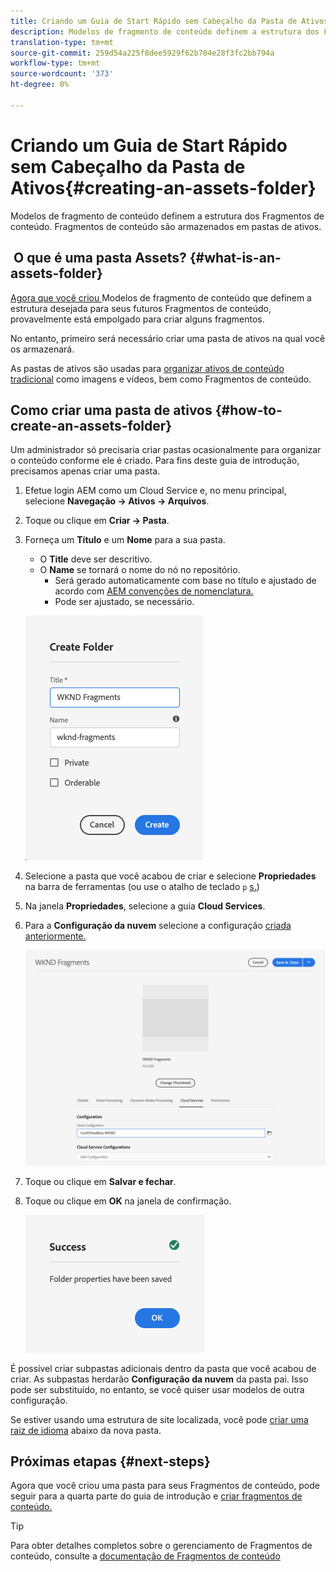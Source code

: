 ```yaml
---
title: Criando um Guia de Start Rápido sem Cabeçalho da Pasta de Ativos
description: Modelos de fragmento de conteúdo definem a estrutura dos Fragmentos de conteúdo. Fragmentos de conteúdo são armazenados em pastas de ativos.
translation-type: tm+mt
source-git-commit: 259d54a225f8dee5929f62b784e28f3fc2bb794a
workflow-type: tm+mt
source-wordcount: '373'
ht-degree: 0%

---
```



# Criando um Guia de Start Rápido sem Cabeçalho da Pasta de Ativos{#creating-an-assets-folder}

Modelos de fragmento de conteúdo definem a estrutura dos Fragmentos de conteúdo. Fragmentos de conteúdo são armazenados em pastas de ativos.

##  O que é uma pasta Assets? {#what-is-an-assets-folder}

[Agora que você criou ](create-content-model.md) Modelos de fragmento de conteúdo que definem a estrutura desejada para seus futuros Fragmentos de conteúdo, provavelmente está empolgado para criar alguns fragmentos.

No entanto, primeiro será necessário criar uma pasta de ativos na qual você os armazenará.

As pastas de ativos são usadas para [organizar ativos de conteúdo tradicional](/help/assets/manage-digital-assets.md) como imagens e vídeos, bem como Fragmentos de conteúdo.

## Como criar uma pasta de ativos {#how-to-create-an-assets-folder}

Um administrador só precisaria criar pastas ocasionalmente para organizar o conteúdo conforme ele é criado. Para fins deste guia de introdução, precisamos apenas criar uma pasta.

1. Efetue login AEM como um Cloud Service e, no menu principal, selecione **Navegação -> Ativos -> Arquivos**.
1. Toque ou clique em **Criar -> Pasta**.
1. Forneça um **Título** e um **Nome** para a sua pasta.
   * O **Title** deve ser descritivo.
   * O **Name** se tornará o nome do nó no repositório.
      * Será gerado automaticamente com base no título e ajustado de acordo com [AEM convenções de nomenclatura.](/help/implementing/developing/introduction/naming-conventions.md)
      * Pode ser ajustado, se necessário.

   ![Criar pasta](../assets/assets-folder-create.png)
1. Selecione a pasta que você acabou de criar e selecione **Propriedades** na barra de ferramentas (ou use o atalho de teclado `p` [s.](/help/sites-cloud/authoring/getting-started/keyboard-shortcuts.md))
1. Na janela **Propriedades**, selecione a guia **Cloud Services**.
1. Para a **Configuração da nuvem** selecione a configuração [criada anteriormente.](create-configuration.md)

   ![Configurar pasta de ativos](../assets/assets-folder-configure.png)
1. Toque ou clique em **Salvar e fechar**.
1. Toque ou clique em **OK** na janela de confirmação.

   ![Janela de confirmação](../assets/assets-folder-confirmation.png)

É possível criar subpastas adicionais dentro da pasta que você acabou de criar. As subpastas herdarão **Configuração da nuvem** da pasta pai. Isso pode ser substituído, no entanto, se você quiser usar modelos de outra configuração.

Se estiver usando uma estrutura de site localizada, você pode [criar uma raiz de idioma](/help/assets/translate-assets.md) abaixo da nova pasta.

## Próximas etapas {#next-steps}

Agora que você criou uma pasta para seus Fragmentos de conteúdo, pode seguir para a quarta parte do guia de introdução e [criar fragmentos de conteúdo.](create-content-fragment.md)

>[!TIP]
>
>Para obter detalhes completos sobre o gerenciamento de Fragmentos de conteúdo, consulte a [documentação de Fragmentos de conteúdo](/help/assets/content-fragments/content-fragments.md)
